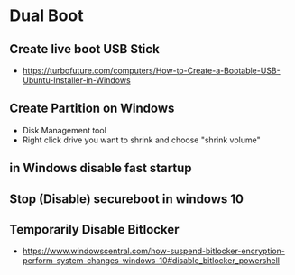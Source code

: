 # Dual Boot

## Create live boot USB Stick
* https://turbofuture.com/computers/How-to-Create-a-Bootable-USB-Ubuntu-Installer-in-Windows


## Create Partition on Windows
* Disk Management tool
* Right click drive you want to shrink and choose "shrink volume"

## in Windows disable fast startup

## Stop (Disable) secureboot in windows 10

## Temporarily Disable Bitlocker
* https://www.windowscentral.com/how-suspend-bitlocker-encryption-perform-system-changes-windows-10#disable_bitlocker_powershell
